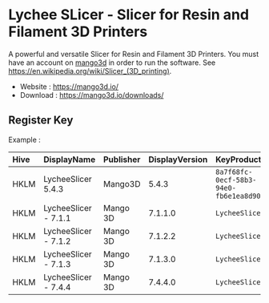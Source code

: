 # Lychee SLicer - Slicer for Resin and Filament 3D Printers

A powerful and versatile Slicer for Resin and Filament 3D Printers.
You must have an account on [mango3d](https://mango3d.io/) in order to run the software.
See https://en.wikipedia.org/wiki/Slicer_(3D_printing).

* Website : https://mango3d.io/
* Download : https://mango3d.io/downloads/


## Register Key

Example :

 | Hive | DisplayName | Publisher | DisplayVersion | KeyProduct | UninstallExe |
 |:---- |:----------- |:--------- |:-------------- |:---------- |:------------ |
 | HKLM | LycheeSlicer 5.4.3   | Mango3D  | 5.4.3   | `8a7f68fc-0ecf-58b3-94e0-fb6e1ea8d905` | `"C:\Program Files\LycheeSlicer\Uninstall LycheeSlicer.exe" /allusers` |
 | HKLM | LycheeSlicer - 7.1.1 | Mango 3D | 7.1.1.0 | `LycheeSlicer` | `"C:\Program Files\LycheeSlicer\uninstall.exe"` |
 | HKLM | LycheeSlicer - 7.1.2 | Mango 3D | 7.1.2.2 | `LycheeSlicer` | `"C:\Program Files\LycheeSlicer\uninstall.exe"` |
 | HKLM | LycheeSlicer - 7.1.3 | Mango 3D | 7.1.3.0 | `LycheeSlicer` | `"C:\Program Files\LycheeSlicer\uninstall.exe"` |
 | HKLM | LycheeSlicer - 7.4.4 | Mango 3D | 7.4.4.0 | `LycheeSlicer` | `"C:\Program Files\LycheeSlicer\uninstall.exe"` |
